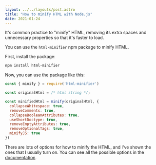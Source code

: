 ```yaml
---
layout: ../../layouts/post.astro
title: "How to minify HTML with Node.js"
date: 2021-01-24
---
```

It's common practice to "minify" HTML, removing its extra spaces and unnecessary properties so that it's faster to load.

You can use the `html-minifier` npm package to minify HTML.

First, install the package:

```bash
npm install html-minifier
```

Now, you can use the package like this:

```javascript
const { minify } = require('html-minifier')

const originalHtml = /* html string */;

const minifiedHtml = minify(originalHtml, {
  collapseWhitespace: true,
  removeComments: true,
  collapseBooleanAttributes: true,
  useShortDoctype: true,
  removeEmptyAttributes: true,
  removeOptionalTags: true,
  minifyJS: true
})
```

There are lots of options for how to minify the HTML, and I've shown the ones that I usually turn on. You can see all the possible options in the [documentation](https://github.com/kangax/html-minifier).